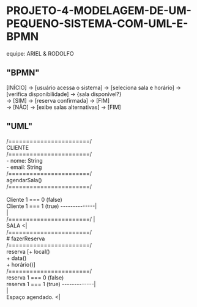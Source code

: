 # PROJETO-4-MODELAGEM-DE-UM-PEQUENO-SISTEMA-COM-UML-E-BPMN

equipe: ARIEL & RODOLFO

## "BPMN"

[INÍCIO] -> [usuário acessa o sistema] -> [seleciona sala e horário] -> [verifica disponibilidade] -> {sala disponível?} <br>
    -> [SIM] -> [reserva confirmada] -> [FIM] <br>
    -> [NÃO] -> [exibe salas alternativas] -> [FIM] <br>

## "UML"

/=======================/ <br>
	CLIENTE <br>
/=======================/ <br>
	- nome: String <br>
	- email: String <br>
/=======================/ <br>
	 agendarSala() <br>
/=======================/ <br>
 <br>
Cliente 1 === 0 (false) <br>
Cliente 1 === 1 (true) --------------| <br>
				     | <br>
/=======================/	     | <br>
	SALA			    <| <br>
/=======================/ <br>
	# fazerReserva <br>
/=======================/ <br>
reserva [+ local() <br>
	+ data() <br>
	+ horário()] <br>
/=======================/ <br>
	reserva 1 === 0 (false) <br>
	reserva 1 === 1 (true) -------------| <br>
					    | <br>
			 Espaço agendado.  <| <br>
